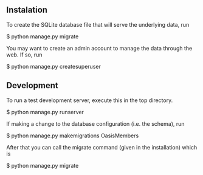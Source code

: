 ## Instalation

To create the SQLite database file that will serve the underlying data, run

  $ python manage.py migrate

You may want to create an admin account to manage the data through the web.
If so, run

  $ python manage.py createsuperuser


## Development

To run a test development server, execute this in the top directory.

  $ python manage.py runserver

If making a change to the database configuration (i.e. the schema), run

  $ python manage.py makemigrations OasisMembers

After that you can call the migrate command (given in the installation)
which is

  $ python manage.py migrate
